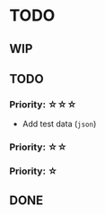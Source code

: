 # TODO

## WIP

## TODO

### Priority: ☆☆☆

- Add test data (`json`)

### Priority: ☆☆

### Priority: ☆

## DONE
